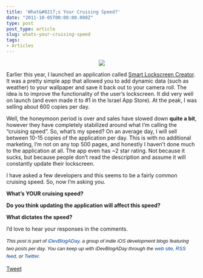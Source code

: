 ```yaml
---
title: 'What&#8217;s Your Cruising Speed?'
date: "2011-10-05T00:00:00.000Z"
type: post 
post_type: article
slug: whats-your-cruising-speed
tags: 
- Articles
---
```

<center>
  <img src="http://f.cl.ly/items/3i3A3o3o0M3O1I3G3K3M/2009-porsche-911-carrera-19_460x0w.jpg" />
</center>

Earlier this year, I launched an application called [Smart Lockscreen Creator][1]. It was a pretty simple app that allowed you to add dynamic data (such as weather) to your wallpaper and save it back out to your camera roll. The idea is to improve the functionality of the user&#8217;s lockscreen. It did very well on launch (and even made it to #1 in the Israel App Store). At the peak, I was selling about 600 copies per day.

Well, the honeymoon period is over and sales have slowed down **quite a bit**, however they have completely stabilized around what I&#8217;m calling the &#8220;cruising speed&#8221;. So, what&#8217;s my speed? On an average day, I will sell between 10-15 copies of the application per day. This is with no additional marketing, I&#8217;m not on any top 500 pages, and honestly I haven&#8217;t done much to the application at all. The app even has ~2 star rating. Not because it sucks, but because people don&#8217;t read the description and assume it will constantly update their lockscreen.

I have asked a few developers and this seems to be a fairly common cruising speed. So, now I&#8217;m asking you.

**What&#8217;s YOUR cruising speed?**

**Do you think updating the application will affect this speed?**

**What dictates the speed?**

I&#8217;d love to hear your responses in the comments.

<span style="font-family: ‘Lucida Grande’;"><strong><span style="font-weight: normal;"><span style="font-family: arial, verdana, tahoma, sans-serif; font-size: 13px; line-height: 20px;"><em>﻿﻿This post is part of <a style="text-decoration: none; color: #004199; padding: 0px; margin: 0px;" href="http://idevblogaday.com/">iDevBlogADay</a>, a group of indie iOS development blogs featuring two posts per day. You can keep up with iDevBlogADay through the <a style="text-decoration: none; color: #004199; padding: 0px; margin: 0px;" href="http://idevblogaday.com/">web site</a>, <a style="text-decoration: none; color: #004199; padding: 0px; margin: 0px;" href="http://feeds.feedburner.com/idevblogaday">RSS feed</a>, or <a style="text-decoration: none; color: #004199; padding: 0px; margin: 0px;" href="http://twitter.com/#search?q=%23idevblogaday">Twitter</a>.</em></span></span></strong></span>

<div style="">
  <a href="http://twitter.com/share" class="twitter-share-button" data-count="horizontal" data-text="What&#8217;s Your Cruising Speed?" data-url="http://brandontreb.com/whats-your-cruising-speed"  data-via="brandontreb" data-related="brandontreb:">Tweet</a>
</div>

 [1]: http://itunes.apple.com/us/app/smart-lockscreen-creator/id419890996?mt=8
